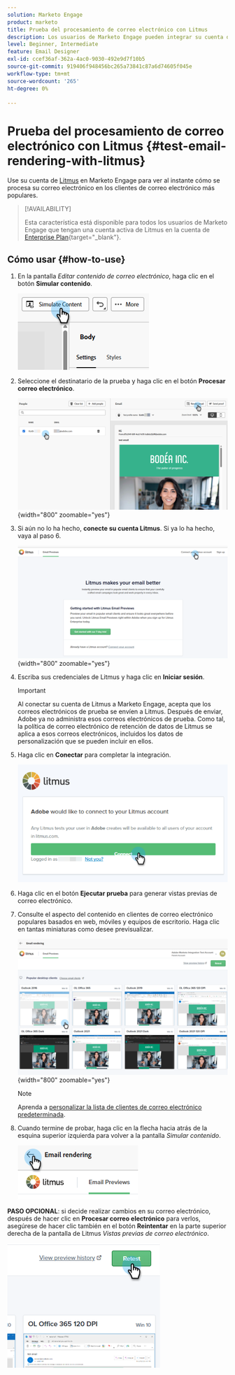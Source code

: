 ```yaml
---
solution: Marketo Engage
product: marketo
title: Prueba del procesamiento de correo electrónico con Litmus
description: Los usuarios de Marketo Engage pueden integrar su cuenta de Litmus para probar sin problemas la renderización de contenido en varios clientes de correo electrónico.
level: Beginner, Intermediate
feature: Email Designer
exl-id: ccef36af-362a-4ac0-9030-492e9d7f10b5
source-git-commit: 919406f948456bc265a73841c87a6d74605f045e
workflow-type: tm+mt
source-wordcount: '265'
ht-degree: 0%

---
```


# Prueba del procesamiento de correo electrónico con Litmus {#test-email-rendering-with-litmus}

Use su cuenta de [Litmus](https://www.litmus.com/email-testing) en Marketo Engage para ver al instante cómo se procesa su correo electrónico en los clientes de correo electrónico más populares.

>[!AVAILABILITY]
>
>Esta característica está disponible para todos los usuarios de Marketo Engage que tengan una cuenta activa de Litmus en la cuenta de [Enterprise Plan](https://www.litmus.com/pricing/enterprise){target="_blank"}.

## Cómo usar {#how-to-use}

1. En la pantalla _Editar contenido de correo electrónico_, haga clic en el botón **Simular contenido**.

   ![](assets/test-email-rendering-with-litmus-1.png)

1. Seleccione el destinatario de la prueba y haga clic en el botón **Procesar correo electrónico**.

   ![](assets/test-email-rendering-with-litmus-2.png){width="800" zoomable="yes"}

1. Si aún no lo ha hecho, **conecte su cuenta Litmus**. Si ya lo ha hecho, vaya al paso 6.

   ![](assets/test-email-rendering-with-litmus-3.png){width="800" zoomable="yes"}

1. Escriba sus credenciales de Litmus y haga clic en **Iniciar sesión**.

   >[!IMPORTANT]
   >
   >Al conectar su cuenta de Litmus a Marketo Engage, acepta que los correos electrónicos de prueba se envíen a Litmus. Después de enviar, Adobe ya no administra esos correos electrónicos de prueba. Como tal, la política de correo electrónico de retención de datos de Litmus se aplica a esos correos electrónicos, incluidos los datos de personalización que se pueden incluir en ellos.

1. Haga clic en **Conectar** para completar la integración.

   ![](assets/test-email-rendering-with-litmus-4.png)

1. Haga clic en el botón **Ejecutar prueba** para generar vistas previas de correo electrónico.

1. Consulte el aspecto del contenido en clientes de correo electrónico populares basados en web, móviles y equipos de escritorio. Haga clic en tantas miniaturas como desee previsualizar.

   ![](assets/test-email-rendering-with-litmus-5.png){width="800" zoomable="yes"}

   >[!NOTE]
   >
   >Aprenda a [personalizar la lista de clientes de correo electrónico predeterminada](https://help.litmus.com/article/227-change-your-default-email-clients-list).

1. Cuando termine de probar, haga clic en la flecha hacia atrás de la esquina superior izquierda para volver a la pantalla _Simular contenido_.

   ![](assets/test-email-rendering-with-litmus-6.png)

**PASO OPCIONAL**: si decide realizar cambios en su correo electrónico, después de hacer clic en **Procesar correo electrónico** para verlos, asegúrese de hacer clic también en el botón **Reintentar** en la parte superior derecha de la pantalla de Litmus _Vistas previas de correo electrónico_.

![](assets/test-email-rendering-with-litmus-7.png)
